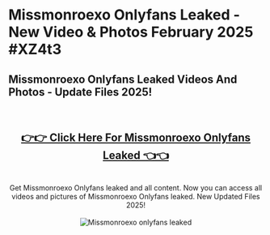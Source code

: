 # Missmonroexo Onlyfans Leaked - New Video & Photos February 2025 #XZ4t3

<h2>Missmonroexo Onlyfans Leaked Videos And Photos - Update Files 2025!</h2>
<br>
<div align="center">
<h2><a href="https://links2leaks.com?utm_source=missmonroexo&utm_medium=git92" rel="nofollow">👉👉 Click Here For Missmonroexo Onlyfans Leaked 👈👈</a></h2>
<br>
Get Missmonroexo Onlyfans leaked and all content. Now you can access all videos and pictures of Missmonroexo Onlyfans leaked. New Updated Files 2025!
<br>
<br>
<a href="https://links2leaks.com?utm_source=missmonroexo&utm_medium=git92" rel="nofollow" data-target="animated-image.originalLink"><img src="https://i.ibb.co/Gkj2r4b/banner.png" alt="Missmonroexo onlyfans leaked" style="max-width: 100%; display: inline-block;" data-target="animated-image.originalImage"></a>
</div>
<br>
